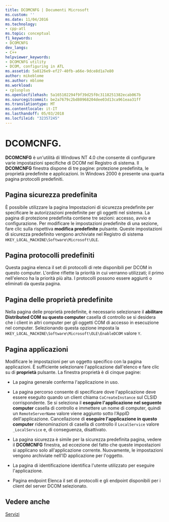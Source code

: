 ```yaml
---
title: DCOMCNFG | Documenti Microsoft
ms.custom: ''
ms.date: 11/04/2016
ms.technology:
- cpp-atl
ms.topic: conceptual
f1_keywords:
- DCOMCNFG
dev_langs:
- C++
helpviewer_keywords:
- DCOMCNFG utility
- DCOM, configuring in ATL
ms.assetid: 5a8126e9-ef27-40fb-a66e-9dce8d1a7e80
author: mikeblome
ms.author: mblome
ms.workload:
- cplusplus
ms.openlocfilehash: 5a165102294f9f39d25f0c3118251382ecab067b
ms.sourcegitcommit: be2a7679c2bd80968204dee03d13ca961eaa31ff
ms.translationtype: MT
ms.contentlocale: it-IT
ms.lasthandoff: 05/03/2018
ms.locfileid: "32357245"
---
```

# <a name="dcomcnfg"></a>DCOMCNFG.
**DCOMCNFG** è un'utilità di Windows NT 4.0 che consente di configurare varie impostazioni specifiche di DCOM nel Registro di sistema. Il **DCOMCNFG** finestra dispone di tre pagine: protezione predefinita, le proprietà predefinite e applicazioni. In Windows 2000 è presente una quarta pagina protocolli predefiniti.  
  
## <a name="default-security-page"></a>Pagina sicurezza predefinita  
 È possibile utilizzare la pagina Impostazioni di sicurezza predefinite per specificare le autorizzazioni predefinite per gli oggetti nel sistema. La pagina di protezione predefinita contiene tre sezioni: accesso, avvio e configurazione. Per modificare le impostazioni predefinite di una sezione, fare clic sulla rispettiva **modifica predefinite** pulsante. Queste impostazioni di sicurezza predefinito vengono archiviate nel Registro di sistema `HKEY_LOCAL_MACHINE\Software\Microsoft\OLE`.  
  
## <a name="default-protocols-page"></a>Pagina protocolli predefiniti  
 Questa pagina elenca il set di protocolli di rete disponibili per DCOM in questo computer. L'ordine riflette la priorità in cui verranno utilizzati; il primo nell'elenco ha la priorità più alta. I protocolli possono essere aggiunti o eliminati da questa pagina.  
  
## <a name="default-properties-page"></a>Pagina delle proprietà predefinite  
 Nella pagina delle proprietà predefinite, è necessario selezionare il **abilitare Distributed COM su questo computer** casella di controllo se si desidera che i client in altri computer per gli oggetti COM di accesso in esecuzione nel computer. Selezionando questa opzione imposta la `HKEY_LOCAL_MACHINE\Software\Microsoft\OLE\EnableDCOM` valore `Y`.  
  
## <a name="applications-page"></a>Pagina applicazioni  
 Modificare le impostazioni per un oggetto specifico con la pagina applicazioni. È sufficiente selezionare l'applicazione dall'elenco e fare clic su di **proprietà** pulsante. La finestra proprietà è di cinque pagine:  
  
-   La pagina generale conferma l'applicazione in uso.  
  
-   La pagina percorso consente di specificare dove l'applicazione deve essere eseguito quando un client chiama `CoCreateInstance` sul CLSID corrispondente. Se si seleziona il **eseguire l'applicazione nel seguente computer** casella di controllo e immettere un nome di computer, quindi un `RemoteServerName` valore viene aggiunto sotto l'AppID dell'applicazione. Cancellazione di **eseguire l'applicazione in questo computer** ridenominazioni di casella di controllo il `LocalService` valore `_LocalService` e, di conseguenza, disattivato.  
  
-   La pagina sicurezza è simile per la sicurezza predefinita pagina, vedere il **DCOMCNFG** finestra, ad eccezione del fatto che queste impostazioni si applicano solo all'applicazione corrente. Nuovamente, le impostazioni vengono archiviate nell'ID applicazione per l'oggetto.  
  
-   La pagina di identificazione identifica l'utente utilizzato per eseguire l'applicazione.  
  
-   Pagina endpoint Elenca il set di protocolli e gli endpoint disponibili per i client del server DCOM selezionato.  
  
## <a name="see-also"></a>Vedere anche  
 [Servizi](../atl/atl-services.md)


